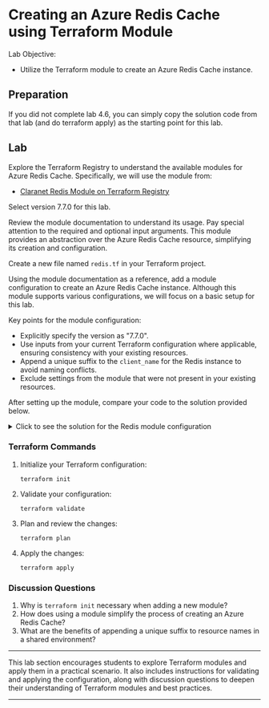 # Creating an Azure Redis Cache using Terraform Module

Lab Objective:
- Utilize the Terraform module to create an Azure Redis Cache instance.

## Preparation

If you did not complete lab 4.6, you can simply copy the solution code from that lab (and do terraform apply) as the starting point for this lab.

## Lab

Explore the Terraform Registry to understand the available modules for Azure Redis Cache. Specifically, we will use the module from:

* [Claranet Redis Module on Terraform Registry](https://registry.terraform.io/modules/claranet/redis/azurerm/7.7.0)

Select version 7.7.0 for this lab.

Review the module documentation to understand its usage. Pay special attention to the required and optional input arguments. This module provides an abstraction over the Azure Redis Cache resource, simplifying its creation and configuration.

Create a new file named `redis.tf` in your Terraform project.

Using the module documentation as a reference, add a module configuration to create an Azure Redis Cache instance. Although this module supports various configurations, we will focus on a basic setup for this lab.

Key points for the module configuration:

* Explicitly specify the version as "7.7.0".
* Use inputs from your current Terraform configuration where applicable, ensuring consistency with your existing resources.
* Append a unique suffix to the `client_name` for the Redis instance to avoid naming conflicts.
* Exclude settings from the module that were not present in your existing resources.

After setting up the module, compare your code to the solution provided below.

<details>
<summary>Click to see the solution for the Redis module configuration</summary>

```hcl
module "redis" {
  source  = "claranet/redis/azurerm"
  version = "7.7.0"

  client_name              = "aztf-labs-redis-${random_integer.suffix.result}"
  environment              = "labs"
  location                 = local.region
  location_short           = "use"
  stack                    = "labs"
  resource_group_name      = azurerm_resource_group.lab.name
  logs_destinations_ids    = []

  capacity                 = 1
  cluster_shard_count      = 2
  data_persistence_enabled = false
  allowed_cidrs            = ["10.0.0.0/16"]

  extra_tags               = local.common_tags
}
```
</details>

### Terraform Commands

1. Initialize your Terraform configuration:
   ```
   terraform init
   ```
2. Validate your configuration:
   ```
   terraform validate
   ```
3. Plan and review the changes:
   ```
   terraform plan
   ```
4. Apply the changes:
   ```
   terraform apply
   ```

### Discussion Questions

1. Why is `terraform init` necessary when adding a new module?
2. How does using a module simplify the process of creating an Azure Redis Cache?
3. What are the benefits of appending a unique suffix to resource names in a shared environment?

---

This lab section encourages students to explore Terraform modules and apply them in a practical scenario. It also includes instructions for validating and applying the configuration, along with discussion questions to deepen their understanding of Terraform modules and best practices.

---


